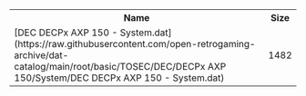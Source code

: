 <table>
<tr><th>Name</th><th>Size</th></tr>
<tr><td>
[DEC DECPx AXP 150 - System.dat](https://raw.githubusercontent.com/open-retrogaming-archive/dat-catalog/main/root/basic/TOSEC/DEC/DECPx AXP 150/System/DEC DECPx AXP 150 - System.dat)
</td><td>1482</td></tr>
</table>
